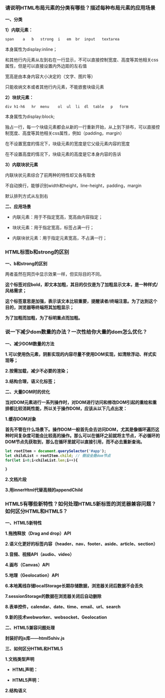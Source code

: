 ### 请说明HTML布局元素的分类有哪些？描述每种布局元素的应用场景



**一、分类**

**1）内联元素：**

```html
span	a	b	strong	i	em	br	input	textarea
```

本身属性为display:inline；

和其他行内元素从左到右在一行显示，不可以直接控制宽度、高度等其他相关css属性，但是可以直接设置内外边距的左右值

宽高是由本身内容大小决定的（文字、图片等）

只能收纳文本或者其他行内元素，不能嵌套块级元素

**2）块状元素：**

```
div	h1-h6	hr	menu	ol	ul	li	dl	table	p	form
```

本身属性为display:block;

独占一行，每一个块级元素都会从新的一行重新开始，从上到下排布，可以直接控制宽度、高度等其他相关css属性，例如（padding，margin）

在不设置宽度的情况下，块级元素的宽度是它父级元素内容的宽度

在不设置高度的情况下，块级元素的高度是它本身内容的告诉

**3）内联块状元素**

内联块状元素综合了前两种的特性却又各有取舍

不自动换行，能够识别width和height，line-height，padding，margin

默认排列方式从左到右

**二、应用场景**

- 内联元素：用于不指定宽高，宽高由内容指定；

- 块状元素：用于指定宽高，标签占满一行；

- 内联块状元素：用于指定元素宽高，不占满一行；



### HTML标签b和strong的区别

**一、b和strong的区别**

两者虽然在网页中显示效果一样，但实际目的不同。

<b>这个标签对应bold，即文本加粗，其目的仅仅是为了加粗显示文本，是一种样式/风格需求；

<strong>这个标签意思是加强，表示该文本比较重要，提醒读者/终端注意。为了达到这个目的，浏览器等终端将其加粗显示；

<b>为了加粗而加粗，<strong>为了标明重点而加粗。





### 说一下减少dom数量的办法？一次性给你大量的dom怎么优化？

**一、减少DOM数量的方法**

1.可以使用伪元素，阴影实现的内容尽量不使用DOM实现，如清除浮动、样式实现等；

2.按需加载，减少不必要的渲染；

3.结构合理，语义化标签；

**二、大量DOM时的优化**

当对DOM元素进行一系列操作时，对DOM进行访问和修改DOM引起的重绘和重排都比较消耗性能，所以关于操作DOM，应该从以下几点出发：

**1.缓存DOM对象**

首先不管在什么场景下。操作DOM一般首先会去访问DOM，尤其是像循环遍历这种时间复杂度可能会比较高的操作。那么可以在循环之前就将主节点，不必循环的DOM节点先获取到，那么在循环里就可以直接引用，而不必去重新查询。

```javascript
let rootItem = document.querySelector('#app');
let childList = rootItem.child;	// 假设全是dom节点
for(let i=0;i<chileList.len;i++){
    
}
```

2.文档片段

3.用innerHtml代替高频的appendChild





### HTML5有哪些新特性？如何处理HTML5新标签的浏览器兼容问题？如何区分HTML和HTML5？

**一、HTML5新特性**

1.拖拽释放（Drag and drop）API

2.语义化更好的标签内容（header、nav、footer、aside、article、section）

3.音频、视频API（audio、video）

4.画布（Canvas）API

5.地理（Geolocation）API

6.本地离线存储localStorage长期存储数据，浏览器关闭后数据不会丢失

7.sessionStorage的数据在浏览器关闭后自动删除

8.表单控件，calendar、date、time、email、url、search

9.新的技术webworker、websocket、Geolocation

**二、HTML5兼容问题处理**

封装好的js库——html5shiv.js

**三、如何区分HTML和HTML5**

1.文档类型声明

- HTML声明：

- HTML5声明：<!doctype html>

2.结构语义























